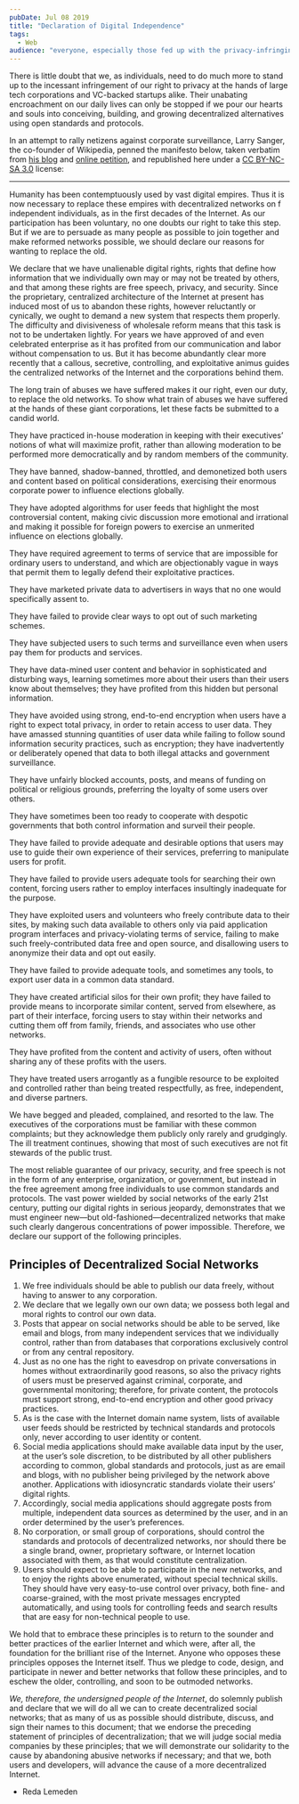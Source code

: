 ```yaml
---
pubDate: Jul 08 2019
title: "Declaration of Digital Independence"
tags:
  - Web
audience: "everyone, especially those fed up with the privacy-infringing practices of big tech and centralized social networks"
---
```


There is little doubt that we, as individuals, need to do much more to stand up
to the incessant infringement of our right to privacy at the hands of large tech
corporations and VC-backed startups alike. Their unabating encroachment on our
daily lives can only be stopped if we pour our hearts and souls into conceiving,
building, and growing decentralized alternatives using open standards and
protocols.

In an attempt to rally netizens against corporate surveillance, Larry Sanger,
the co-founder of Wikipedia, penned the manifesto below, taken verbatim from
[his blog](https://larrysanger.org/2019/06/declaration-of-digital-independence/) and [online petition](https://www.change.org/p/social-media-executives-decentralize-social-media-a-declaration-of-digital-independence),
and republished here under a [CC BY-NC-SA 3.0](https://creativecommons.org/licenses/by-nc-sa/3.0/) license:

---

Humanity has been contemptuously used by vast digital empires. Thus it is now
necessary to replace these empires with decentralized networks on f independent
individuals, as in the first decades of the Internet. As our participation has
been voluntary, no one doubts our right to take this step. But if we are to
persuade as many people as possible to join together and make reformed networks
possible, we should declare our reasons for wanting to replace the old.

We declare that we have unalienable digital rights, rights that define how
information that we individually own may or may not be treated by others, and
that among these rights are free speech, privacy, and security. Since the
proprietary, centralized architecture of the Internet at present has induced
most of us to abandon these rights, however reluctantly or cynically, we ought
to demand a new system that respects them properly. The difficulty and
divisiveness of wholesale reform means that this task is not to be undertaken
lightly. For years we have approved of and even celebrated enterprise as it has
profited from our communication and labor without compensation to us. But it has
become abundantly clear more recently that a callous, secretive, controlling,
and exploitative animus guides the centralized networks of the Internet and the
corporations behind them.

The long train of abuses we have suffered makes it our right, even our duty, to
replace the old networks. To show what train of abuses we have suffered at the
hands of these giant corporations, let these facts be submitted to a candid
world.

They have practiced in-house moderation in keeping with their executives’
notions of what will maximize profit, rather than allowing moderation to be
performed more democratically and by random members of the community.

They have banned, shadow-banned, throttled, and demonetized both users and
content based on political considerations, exercising their enormous corporate
power to influence elections globally.

They have adopted algorithms for user feeds that highlight the most
controversial content, making civic discussion more emotional and irrational and
making it possible for foreign powers to exercise an unmerited influence on
elections globally.

They have required agreement to terms of service that are impossible for
ordinary users to understand, and which are objectionably vague in ways that
permit them to legally defend their exploitative practices.

They have marketed private data to advertisers in ways that no one would
specifically assent to.

They have failed to provide clear ways to opt out of such marketing schemes.

They have subjected users to such terms and surveillance even when users pay
them for products and services.

They have data-mined user content and behavior in sophisticated and disturbing
ways, learning sometimes more about their users than their users know about
themselves; they have profited from this hidden but personal information.

They have avoided using strong, end-to-end encryption when users have a right to
expect total privacy, in order to retain access to user data. They have amassed
stunning quantities of user data while failing to follow sound information
security practices, such as encryption; they have inadvertently or deliberately
opened that data to both illegal attacks and government surveillance.

They have unfairly blocked accounts, posts, and means of funding on political or
religious grounds, preferring the loyalty of some users over others.

They have sometimes been too ready to cooperate with despotic governments that
both control information and surveil their people.

They have failed to provide adequate and desirable options that users may use to
guide their own experience of their services, preferring to manipulate users for
profit.

They have failed to provide users adequate tools for searching their own
content, forcing users rather to employ interfaces insultingly inadequate for
the purpose.

They have exploited users and volunteers who freely contribute data to their
sites, by making such data available to others only via paid application program
interfaces and privacy-violating terms of service, failing to make such
freely-contributed data free and open source, and disallowing users to anonymize
their data and opt out easily.

They have failed to provide adequate tools, and sometimes any tools, to export
user data in a common data standard.

They have created artificial silos for their own profit; they have failed to
provide means to incorporate similar content, served from elsewhere, as part of
their interface, forcing users to stay within their networks and cutting them
off from family, friends, and associates who use other networks.

They have profited from the content and activity of users, often without sharing
any of these profits with the users.

They have treated users arrogantly as a fungible resource to be exploited and
controlled rather than being treated respectfully, as free, independent, and
diverse partners.

We have begged and pleaded, complained, and resorted to the law. The executives
of the corporations must be familiar with these common complaints; but they
acknowledge them publicly only rarely and grudgingly. The ill treatment
continues, showing that most of such executives are not fit stewards of the
public trust.

The most reliable guarantee of our privacy, security, and free speech is not in
the form of any enterprise, organization, or government, but instead in the free
agreement among free individuals to use common standards and protocols. The vast
power wielded by social networks of the early 21st century, putting our digital
rights in serious jeopardy, demonstrates that we must engineer new—but
old-fashioned—decentralized networks that make such clearly dangerous
concentrations of power impossible. Therefore, we declare our support of the
following principles.

## Principles of Decentralized Social Networks

1. We free individuals should be able to publish our data freely, without having
   to answer to any corporation.
2. We declare that we legally own our own data; we possess both legal and moral
   rights to control our own data.
3. Posts that appear on social networks should be able to be served, like email
   and blogs, from many independent services that we individually control,
   rather than from databases that corporations exclusively control or from any
   central repository.
4. Just as no one has the right to eavesdrop on private conversations in homes
   without extraordinarily good reasons, so also the privacy rights of users
   must be preserved against criminal, corporate, and governmental monitoring;
   therefore, for private content, the protocols must support strong, end-to-end
   encryption and other good privacy practices.
5. As is the case with the Internet domain name system, lists of available user
   feeds should be restricted by technical standards and protocols only, never
   according to user identity or content.
6. Social media applications should make available data input by the user, at
   the user’s sole discretion, to be distributed by all other publishers
   according to common, global standards and protocols, just as are email and
   blogs, with no publisher being privileged by the network above another.
   Applications with idiosyncratic standards violate their users’ digital
   rights.
7. Accordingly, social media applications should aggregate posts from multiple,
   independent data sources as determined by the user, and in an order
   determined by the user’s preferences.
8. No corporation, or small group of corporations, should control the standards
   and protocols of decentralized networks, nor should there be a single brand,
   owner, proprietary software, or Internet location associated with them, as
   that would constitute centralization.
9. Users should expect to be able to participate in the new networks, and to
   enjoy the rights above enumerated, without special technical skills. They
   should have very easy-to-use control over privacy, both fine- and
   coarse-grained, with the most private messages encrypted automatically, and
   using tools for controlling feeds and search results that are easy for
   non-technical people to use.

We hold that to embrace these principles is to return to the sounder and better
practices of the earlier Internet and which were, after all, the foundation for
the brilliant rise of the Internet. Anyone who opposes these principles opposes
the Internet itself. Thus we pledge to code, design, and participate in newer
and better networks that follow these principles, and to eschew the older,
controlling, and soon to be outmoded networks.

*We, therefore, the undersigned people of the Internet*, do solemnly publish and
declare that we will do all we can to create decentralized social networks; that
as many of us as possible should distribute, discuss, and sign their names to
this document; that we endorse the preceding statement of principles of
decentralization; that we will judge social media companies by these principles;
that we will demonstrate our solidarity to the cause by abandoning abusive
networks if necessary; and that we, both users and developers, will advance the
cause of a more decentralized Internet.

- Reda Lemeden
